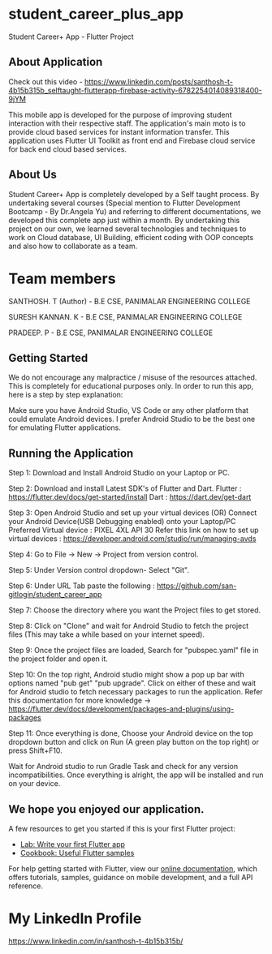 # student_career_plus_app

Student Career+ App - Flutter Project 

## About Application

Check out this video - https://www.linkedin.com/posts/santhosh-t-4b15b315b_selftaught-flutterapp-firebase-activity-6782254014089318400-9jYM

This mobile app is developed for the purpose of improving student interaction with their respective staff.
The application's main moto is to provide cloud based services for instant information transfer.
This application uses Flutter UI Toolkit as front end and Firebase cloud service for back end cloud based services.


## About Us

Student Career+ App is completely developed by a Self taught process. By undertaking several courses (Special mention to Flutter Development Bootcamp - By Dr.Angela Yu) and referring to different documentations, we developed this complete app just within a month. By undertaking this project on our own, we learned several technologies and techniques to work on Cloud database, UI Building, efficient coding with OOP concepts and also how to collaborate as a team.

# Team members

 SANTHOSH. T (Author) - B.E CSE, PANIMALAR ENGINEERING COLLEGE 
 
 SURESH KANNAN. K - B.E CSE, PANIMALAR ENGINEERING COLLEGE
 
 PRADEEP. P - B.E CSE, PANIMALAR ENGINEERING COLLEGE

## Getting Started

We do not encourage any malpractice / misuse of the resources attached. This is completely for educational purposes only.
In order to run this app, here is a step by step explanation:

Make sure you have Android Studio, VS Code or any other platform that could emulate Android devices. I prefer Android Studio to be the best one for emulating Flutter applications.

## Running the Application

Step 1: Download and Install Android Studio on your Laptop or PC.

Step 2: Download and install Latest SDK's of Flutter and Dart. 
        Flutter : https://flutter.dev/docs/get-started/install
        Dart : https://dart.dev/get-dart
        
Step 3: Open Android Studio and set up your virtual devices (OR) Connect your Android Device(USB Debugging enabled) onto your Laptop/PC
        Preferred Virtual device : PIXEL 4XL API 30 
        Refer this link on how to set up virtual devices : https://developer.android.com/studio/run/managing-avds
        
Step 4: Go to File -> New -> Project from version control.

Step 5: Under Version control dropdown- Select "Git".

Step 6: Under URL Tab paste the following : https://github.com/san-gitlogin/student_career_app

Step 7: Choose the directory where you want the Project files to get stored.

Step 8: Click on "Clone" and wait for Android Studio to fetch the project files (This may take a while based on your internet speed).

Step 9: Once the project files are loaded, Search for "pubspec.yaml" file in the project folder and open it.

Step 10: On the top right, Android studio might show a pop up bar with options named "pub get" "pub upgrade". Click on either of these and wait for Android studio to fetch necessary packages to run the application. Refer this documentation for more knowledge -> https://flutter.dev/docs/development/packages-and-plugins/using-packages

Step 11: Once everything is done, Choose your Android device on the top dropdown button and click on Run (A green play button on the top right) or press Shift+F10.


Wait for Android studio to run Gradle Task and check for any version incompatibilities. Once everything is alright, the app will be installed and run on your device.

## We hope you enjoyed our application. 

A few resources to get you started if this is your first Flutter project:

- [Lab: Write your first Flutter app](https://flutter.dev/docs/get-started/codelab)
- [Cookbook: Useful Flutter samples](https://flutter.dev/docs/cookbook)

For help getting started with Flutter, view our
[online documentation](https://flutter.dev/docs), which offers tutorials,
samples, guidance on mobile development, and a full API reference.

# My LinkedIn Profile 
https://www.linkedin.com/in/santhosh-t-4b15b315b/
